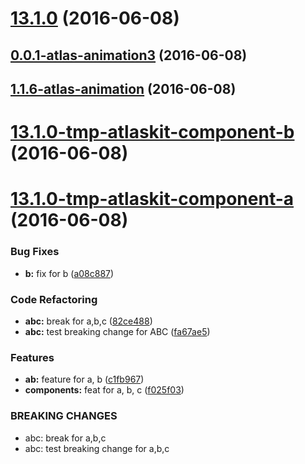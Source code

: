<a name="13.1.0"></a>
# [13.1.0](https://aui-team-bot/:j6Rw/%22Jt4J+3~Y-%,@bitbucket.org/atlassian/atlaskit-spike.git/compare/0.0.1-atlas-animation3...v13.1.0) (2016-06-08)



<a name="0.0.1-atlas-animation3"></a>
## [0.0.1-atlas-animation3](https://aui-team-bot/:j6Rw/%22Jt4J+3~Y-%,@bitbucket.org/atlassian/atlaskit-spike.git/compare/1.1.6-atlas-animation...0.0.1-atlas-animation3) (2016-06-08)



<a name="1.1.6-atlas-animation"></a>
## [1.1.6-atlas-animation](https://aui-team-bot/:j6Rw/%22Jt4J+3~Y-%,@bitbucket.org/atlassian/atlaskit-spike.git/compare/13.1.0-tmp-atlaskit-component-b...1.1.6-atlas-animation) (2016-06-08)



<a name="13.1.0-tmp-atlaskit-component-b"></a>
# [13.1.0-tmp-atlaskit-component-b](https://aui-team-bot/:j6Rw/%22Jt4J+3~Y-%,@bitbucket.org/atlassian/atlaskit-spike.git/compare/13.1.0-tmp-atlaskit-component-a...13.1.0-tmp-atlaskit-component-b) (2016-06-08)



<a name="13.1.0-tmp-atlaskit-component-a"></a>
# [13.1.0-tmp-atlaskit-component-a](https://aui-team-bot/:j6Rw/%22Jt4J+3~Y-%,@bitbucket.org/atlassian/atlaskit-spike.git/compare/12.2.1-tmp-atlaskit-component-a...13.1.0-tmp-atlaskit-component-a) (2016-06-08)


### Bug Fixes

* **b:** fix for b ([a08c887](https://aui-team-bot/:j6Rw/%22Jt4J+3~Y-%,@bitbucket.org/atlassian/atlaskit-spike.git/commits/a08c887))


### Code Refactoring

* **abc:** break for a,b,c ([82ce488](https://aui-team-bot/:j6Rw/%22Jt4J+3~Y-%,@bitbucket.org/atlassian/atlaskit-spike.git/commits/82ce488))
* **abc:** test breaking change for ABC ([fa67ae5](https://aui-team-bot/:j6Rw/%22Jt4J+3~Y-%,@bitbucket.org/atlassian/atlaskit-spike.git/commits/fa67ae5))


### Features

* **ab:** feature for a, b ([c1fb967](https://aui-team-bot/:j6Rw/%22Jt4J+3~Y-%,@bitbucket.org/atlassian/atlaskit-spike.git/commits/c1fb967))
* **components:** feat for a, b, c ([f025f03](https://aui-team-bot/:j6Rw/%22Jt4J+3~Y-%,@bitbucket.org/atlassian/atlaskit-spike.git/commits/f025f03))


### BREAKING CHANGES

* abc: break for a,b,c
* abc: test breaking change for a,b,c



